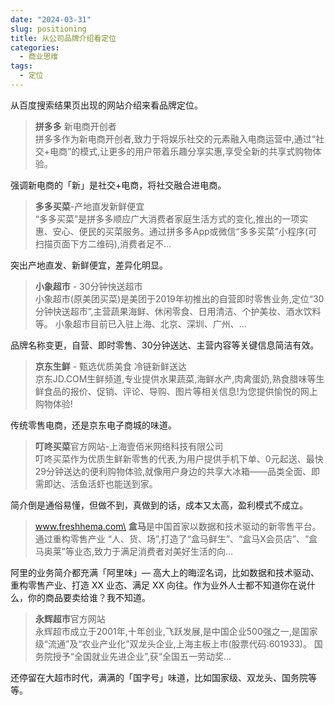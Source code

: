 ```yaml
---
date: "2024-03-31"
slug: positioning
title: 从公司品牌介绍看定位
categories:
  - 商业思维
tags:
  - 定位
---
```



从百度搜索结果页出现的网站介绍来看品牌定位。

> **拼多多** 新电商开创者\
> 拼多多作为新电商开创者,致力于将娱乐社交的元素融入电商运营中,通过“社交+电商”的模式,让更多的用户带着乐趣分享实惠,享受全新的共享式购物体验。

强调新电商的「新」是社交+电商，将社交融合进电商。

> **多多买菜**-产地直发新鲜便宜\
> “多多买菜”是拼多多顺应广大消费者家庭生活方式的变化,推出的一项实惠、安心、便民的买菜服务。通过拼多多App或微信“多多买菜”小程序(可扫描页面下方二维码),消费者足不...

突出产地直发、新鲜便宜，差异化明显。

> **小象超市** - 30分钟快送超市\
> 小象超市(原美团买菜)是美团于2019年初推出的自营即时零售业务,定位“30分钟快送超市”,主营蔬果海鲜、休闲零食、日用清洁、个护美妆、酒水饮料等。 小象超市目前已入驻上海、北京、深圳、广州、...

品牌名称变更，自营、即时零售、30分钟送达、主营内容等关键信息简洁有效。

> **京东生鲜** - 甄选优质美食 冷链新鲜送达\
> 京东JD.COM生鲜频道,专业提供水果蔬菜,海鲜水产,肉禽蛋奶,熟食腊味等生鲜食品的报价、促销、评论、导购、图片等相关信息!为您提供愉悦的网上购物体验!

传统零售电商，还是京东电子商城的味道。

> **叮咚买菜**官方网站-上海壹佰米网络科技有限公司\
> 叮咚买菜作为优质生鲜新零售的代表,为用户提供手机下单、0元起送、最快29分钟送达的便利购物体验,就像用户身边的共享大冰箱——品类全面、即需即达、活鱼活虾也能送到家。

简介倒是通俗易懂，但做不到，真做到的话，成本又太高，盈利模式不成立。

> www.freshhema.com\
> **盒马**是中国首家以数据和技术驱动的新零售平台。通过重构零售产业 “人、货、场”,打造了“盒马鲜生”、“盒马X会员店”、“盒马奥莱”等业态,致力于满足消费者对美好生活的向...

阿里的业务简介都充满「阿里味」— 高大上的晦涩名词，比如数据和技术驱动、重构零售产业、打造 XX 业态、满足 XX 向往。作为业外人士都不知道你在说什么，你的商品要卖给谁？我不知道。

> **永辉超市**官方网站\
> 永辉超市成立于2001年,十年创业,飞跃发展,是中国企业500强之一,是国家级“流通”及“农业产业化”双龙头企业,上海主板上市(股票代码:601933)。 国务院授予“全国就业先进企业”,获“全国五一劳动奖...

还停留在大超市时代，满满的「国字号」味道，比如国家级、双龙头、国务院等等。
